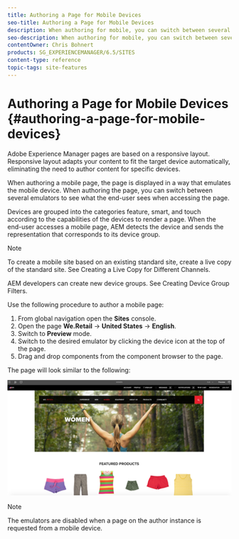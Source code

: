 ```yaml
---
title: Authoring a Page for Mobile Devices
seo-title: Authoring a Page for Mobile Devices
description: When authoring for mobile, you can switch between several emulators to see what the end-user sees
seo-description: When authoring for mobile, you can switch between several emulators to see what the end-user sees
contentOwner: Chris Bohnert
products: SG_EXPERIENCEMANAGER/6.5/SITES
content-type: reference
topic-tags: site-features
---
```


# Authoring a Page for Mobile Devices {#authoring-a-page-for-mobile-devices}

Adobe Experience Manager pages are based on a responsive layout. Responsive layout adapts your content to fit the target device automatically, eliminating the need to author content for specific devices.

When authoring a mobile page, the page is displayed in a way that emulates the mobile device. When authoring the page, you can switch between several emulators to see what the end-user sees when accessing the page.

Devices are grouped into the categories feature, smart, and touch according to the capabilities of the devices to render a page. When the end-user accesses a mobile page, AEM detects the device and sends the representation that corresponds to its device group.

>[!NOTE]
>
>To create a mobile site based on an existing standard site, create a live copy of the standard site. See Creating a Live Copy for Different Channels.
>
>AEM developers can create new device groups. See Creating Device Group Filters.
<!--
>To create a mobile site based on an existing standard site, create a live copy of the standard site. (See [Creating a Live Copy for Different Channels](/help/sites-administering/msm-livecopy.md).)
>
>AEM developers can create new device groups. (See [Creating Device Group Filters](/help/sites-developing/groupfilters.md).)
-->

Use the following procedure to author a mobile page:

1. From global navigation open the **Sites** console.
1. Open the page **We.Retail** -&gt; **United States** -&gt; **English**.
1. Switch to **Preview** mode.
1. Switch to the desired emulator by clicking the device icon at the top of the page.
1. Drag and drop components from the component browser to the page.

The page will look similar to the following:

![Mobile example](/help/sites-cloud/authoring/assets/mobile.png)

>[!NOTE]
>
>The emulators are disabled when a page on the author instance is requested from a mobile device.
